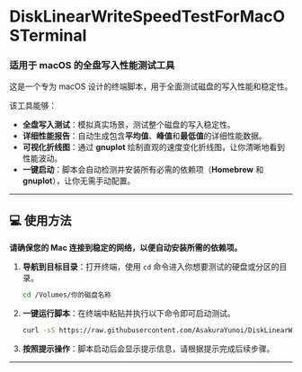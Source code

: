 # DiskLinearWriteSpeedTestForMacOSTerminal

### 适用于 macOS 的全盘写入性能测试工具

这是一个专为 macOS 设计的终端脚本，用于全面测试磁盘的写入性能和稳定性。

该工具能够：

  * **全盘写入测试**：模拟真实场景，测试整个磁盘的写入稳定性。
  * **详细性能报告**：自动生成包含**平均值**、**峰值**和**最低值**的详细性能数据。
  * **可视化折线图**：通过 **gnuplot** 绘制直观的速度变化折线图，让你清晰地看到性能波动。
  * **一键启动**：脚本会自动检测并安装所有必需的依赖项（**Homebrew** 和 **gnuplot**），让你无需手动配置。

-----

## 💻 使用方法

**请确保您的 Mac 连接到稳定的网络，以便自动安装所需的依赖项。**

1.  **导航到目标目录**：打开终端，使用 `cd` 命令进入你想要测试的硬盘或分区的目录。

    ```bash
    cd /Volumes/你的磁盘名称
    ```

2.  **一键运行脚本**：在终端中粘贴并执行以下命令即可启动测试。

    ```bash
    curl -sS https://raw.githubusercontent.com/AsakuraYunoi/DiskLinearWriteSpeedTestForMacOSTerminal/main/DiskLinearWriteSpeedTestForMacOSTerminal.sh | bash
    ```

3.  **按照提示操作**：脚本启动后会显示提示信息，请根据提示完成后续步骤。

-----

